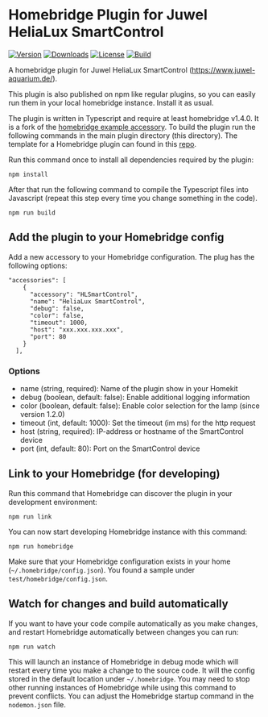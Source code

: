 # Homebridge Plugin for Juwel HeliaLux SmartControl

[![Version][version-image]][version-url]
[![Downloads][downloads-image]][downloads-url]
[![License][license-image]][license-url]
[![Build][build-image]][build-url]

A homebridge plugin for Juwel HeliaLux SmartControl (https://www.juwel-aquarium.de/).

This plugin is also published on npm like regular plugins, so you can easily run them in your
local homebridge instance. Install it as usual.

The plugin is written in Typescript and require at least homebridge v1.4.0. It is a fork of the
[homebridge example accessory](https://github.com/homebridge/homebridge-examples/tree/master/accessory-example-typescript).
To build the plugin run the following commands in the main plugin directory (this directory). The template for
a Homebridge plugin can found in this [repo](https://github.com/homebridge/homebridge-plugin-template).

Run this command once to install all dependencies required by the plugin:

    npm install

After that run the following command to compile the Typescript files into Javascript (repeat this step every time
you change something in the code).

    npm run build

## Add the plugin to your Homebridge config

Add a new accessory to your Homebridge configuration. The plug has the following options:

    "accessories": [
        {
          "accessory": "HLSmartControl",
          "name": "HeliaLux SmartControl",
          "debug": false,
          "color": false,
          "timeout": 1000,
          "host": "xxx.xxx.xxx.xxx",
          "port": 80
        }
      ],

### Options

- name (string, required): Name of the plugin show in your Homekit
- debug (boolean, default: false): Enable additional logging information
- color (boolean, default: false): Enable color selection for the lamp (since version 1.2.0)
- timeout (int, default: 1000): Set the timeout (im ms) for the http request
- host (string, required): IP-address or hostname of the SmartControl device
- port (int, default: 80): Port on the SmartControl device

## Link to your Homebridge (for developing)

Run this command that Homebridge can discover the plugin in your development environment:

    npm run link

You can now start developing Homebridge instance with this command:

    npm run homebridge

Make sure that your Homebridge configuration exists in your home (`~/.homebridge/config.json`). You found a sample
under `test/homebridge/config.json`.

## Watch for changes and build automatically

If you want to have your code compile automatically as you make changes, and restart Homebridge automatically
between changes you can run:

    npm run watch

This will launch an instance of Homebridge in debug mode which will restart every time you make a change to
the source code. It will the config stored in the default location under `~/.homebridge`. You may need to stop
other running instances of Homebridge while using this command to prevent conflicts. You can adjust the
Homebridge startup command in the `nodemon.json` file.

<!-- Version -->

[version-image]: https://img.shields.io/npm/v/homebridge-hlsmartcontrol.svg?style=flat
[version-url]: https://www.npmjs.com/package/homebridge-hlsmartcontrol

<!-- Downloads -->

[downloads-image]: https://img.shields.io/npm/dm/homebridge-hlsmartcontrol.svg?style=flat
[downloads-url]: https://npmcharts.com/compare/homebridge-hlsmartcontrol?minimal=true

<!-- License -->

[license-image]: https://img.shields.io/badge/license-ISC-blue.svg?style=flat
[license-url]: LICENSE

<!-- Build -->

[build-image]: https://github.com/denisw160/homebridge-hlsmartcontrol/workflows/Build%20and%20Lint/badge.svg
[build-url]: https://github.com/denisw160/homebridge-hlsmartcontrol
